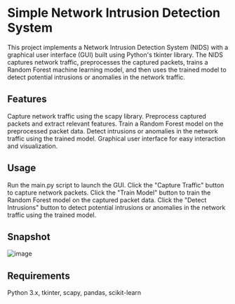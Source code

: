 # Simple Network Intrusion Detection System
This project implements a Network Intrusion Detection System (NIDS) with a graphical user interface (GUI) built using Python's tkinter library. The NIDS captures network traffic, preprocesses the captured packets, trains a Random Forest machine learning model, and then uses the trained model to detect potential intrusions or anomalies in the network traffic.

## Features
Capture network traffic using the scapy library.
Preprocess captured packets and extract relevant features.
Train a Random Forest model on the preprocessed packet data.
Detect intrusions or anomalies in the network traffic using the trained model.
Graphical user interface for easy interaction and visualization.

## Usage
Run the main.py script to launch the GUI.
Click the "Capture Traffic" button to capture network packets.
Click the "Train Model" button to train the Random Forest model on the captured packet data.
Click the "Detect Intrusions" button to detect potential intrusions or anomalies in the network traffic using the trained model.

## Snapshot
![image](https://github.com/Raja-jpeg/simple-projects/assets/59841593/4c8b5b79-89f5-4ef7-80e8-139764b18294)


## Requirements
Python 3.x, tkinter, scapy, pandas, scikit-learn
